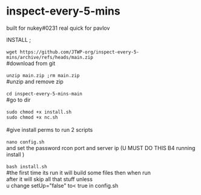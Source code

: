 # inspect-every-5-mins

built for nukey#0231 real quick for pavlov 

INSTALL ;<hhr><br><br>
`wget https://github.com/JTWP-org/inspect-every-5-mins/archive/refs/heads/main.zip`<br>
  #download from git<br><br>
`unzip main.zip ;rm main.zip`<br>
  #unzip and remove zip<br><br>
`cd inspect-every-5-mins-main`<br>
  #go to dir <br><br>
`sudo chmod +x install.sh` <br>
 `sudo chmod +x nc.sh` <br><br>
  #give install perms to run 2 scripts <br><br>
`nano config.sh`<br> 
and set the password rcon port and server ip (U MUST DO THIS B4 running install )<br><br>
 `bash install.sh`<br>
#the first time its run it will build some files then when run<br> after it will skip all that stuff unless<br> u change setUp="false" to< true in config.sh <br><br>